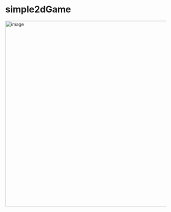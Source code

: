 # simple2dGame



<img width="1081" height="580" alt="image" src="https://github.com/user-attachments/assets/d22692d2-2f45-4663-8166-e8b2520171fa" />
